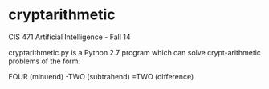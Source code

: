 cryptarithmetic
===============
CIS 471 Artificial Intelligence - Fall 14

cryptarithmetic.py is a Python 2.7 program which
can solve crypt-arithmetic problems of the form:

FOUR (minuend) 
-TWO (subtrahend)
=TWO (difference)
